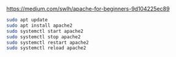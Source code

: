 https://medium.com/swlh/apache-for-beginners-9d104225ec89

```sh
sudo apt update
sudo apt install apache2
sudo systemctl start apache2
sudo systemctl stop apache2
sudo systemctl restart apache2
sudo systemctl reload apache2
```
